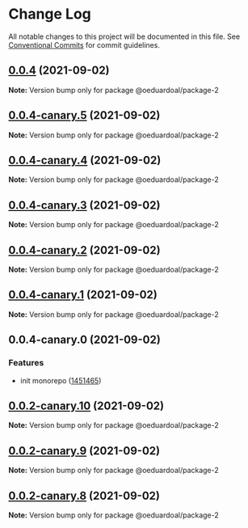 # Change Log

All notable changes to this project will be documented in this file.
See [Conventional Commits](https://conventionalcommits.org) for commit guidelines.

## [0.0.4](https://github.com/oeduardoal/monorepo-for-beginners/compare/v0.0.4-canary.5...v0.0.4) (2021-09-02)

**Note:** Version bump only for package @oeduardoal/package-2





## [0.0.4-canary.5](https://github.com/oeduardoal/monorepo-for-beginners/compare/v0.0.4-canary.4...v0.0.4-canary.5) (2021-09-02)

**Note:** Version bump only for package @oeduardoal/package-2





## [0.0.4-canary.4](https://github.com/oeduardoal/monorepo-for-beginners/compare/v0.0.4-canary.3...v0.0.4-canary.4) (2021-09-02)

**Note:** Version bump only for package @oeduardoal/package-2





## [0.0.4-canary.3](https://github.com/oeduardoal/monorepo-for-beginners/compare/v0.0.4-canary.2...v0.0.4-canary.3) (2021-09-02)

**Note:** Version bump only for package @oeduardoal/package-2





## [0.0.4-canary.2](https://github.com/oeduardoal/monorepo-for-beginners/compare/v0.0.4-canary.1...v0.0.4-canary.2) (2021-09-02)

**Note:** Version bump only for package @oeduardoal/package-2





## [0.0.4-canary.1](https://github.com/oeduardoal/monorepo-for-beginners/compare/v0.0.4-canary.0...v0.0.4-canary.1) (2021-09-02)

**Note:** Version bump only for package @oeduardoal/package-2





## 0.0.4-canary.0 (2021-09-02)


### Features

* init monorepo ([1451465](https://github.com/oeduardoal/monorepo-for-beginners/commit/145146577d8d526cbebcf0847bd20b8015ff33ca))





## [0.0.2-canary.10](https://github.com/oeduardoal/monorepo-for-beginners/compare/@oeduardoal/package-2@0.0.2-canary.9...@oeduardoal/package-2@0.0.2-canary.10) (2021-09-02)

**Note:** Version bump only for package @oeduardoal/package-2





## [0.0.2-canary.9](https://github.com/oeduardoal/monorepo-for-beginners/compare/@oeduardoal/package-2@0.0.2-canary.8...@oeduardoal/package-2@0.0.2-canary.9) (2021-09-02)

**Note:** Version bump only for package @oeduardoal/package-2





## [0.0.2-canary.8](https://github.com/oeduardoal/monorepo-for-beginners/compare/@oeduardoal/package-2@0.0.2-canary.7...@oeduardoal/package-2@0.0.2-canary.8) (2021-09-02)

**Note:** Version bump only for package @oeduardoal/package-2

